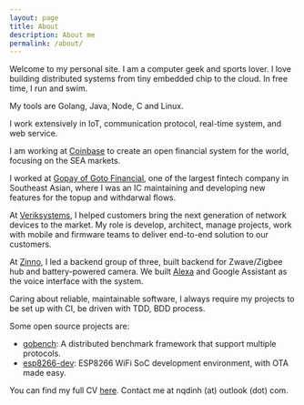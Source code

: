 ```yaml
---
layout: page
title: About
description: About me
permalink: /about/
---
```


Welcome to my personal site. I am a computer geek and sports lover. I love building distributed systems from tiny embedded chip to the cloud. In free time, I run and swim.

My tools are Golang, Java, Node, C and Linux. 

I work extensively in IoT, communication protocol, real-time system, and web service.

I am working at [Coinbase](https://coinbase.com) to create an open financial system for the world, focusing on the SEA markets.

I worked at [Gopay of Goto Financial](https://gotofinancial.com/en), one of the largest fintech company in Southeast Asian, where I was an IC maintaining and developing new features for the topup and withdarwal flows.

At [Veriksystems](veriksystems.com), I helped customers bring the next
generation of network devices to the market. My role is develop, architect, manage projects, work with mobile and firmware teams to deliver end-to-end solution to our customers.

At [Zinno](https://zinnoinc.com), I led a backend group of three, built backend for Zwave/Zigbee hub and battery-powered camera. We built
[Alexa](https://www.amazon.com/Zinno-Inc/dp/B07NBMBTXN/) and Google Assistant as the voice interface with the system.

Caring about reliable, maintainable software, I always require my projects to be set up with CI, be driven with TDD, BDD process.

Some open source projects are:
- [gobench](https://github.com/gobench-io/gobench): A distributed benchmark framework that support multiple protocols.
- [esp8266-dev](https://github.com/nqd/esp8266-dev): ESP8266 WiFi SoC development environment, with OTA made easy.

You can find my full CV
[here](https://github.com/nqd/nqd.github.io/raw/master/files/nqdinh_cv.pdf).
Contact me at nqdinh (at) outlook (dot) com.
